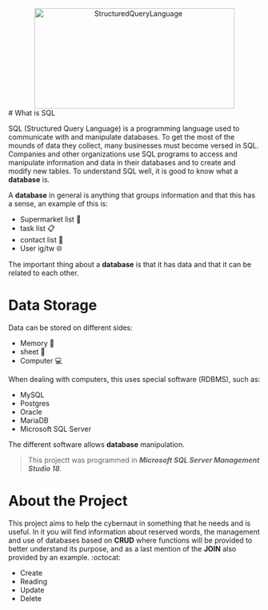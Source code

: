 <center><img src= "https://desarrolloweb.com/storage/tag_images/actual/5HWLla5Sb8604aOcjFD5VtRYBSfK2xwKUnnxZTw8.png" title="SQL" alt ="StructuredQueryLanguage" width="400" height="200"/></center>
# What is SQL

SQL (Structured Query Language) is a programming language used to communicate with and manipulate databases. To get the most of the mounds of data they collect, many businesses must become versed in SQL. Companies and other organizations use SQL programs to access and manipulate information and data in their databases and to create and modify new tables. To understand SQL well, it is good to know what a **database** is.

A **database** in general is anything that groups information and that this has a sense, an example of this is:

- Supermarket list 🛒
- task list :clipboard:
- contact list :busts_in_silhouette:
- User ig/tw :globe_with_meridians:

The important thing about a **database** is that it has data and that it can be related to each other.

# Data Storage

Data can be stored on different sides:
- Memory 🧠
- sheet 📃
- Computer :computer:

When dealing with computers, this uses special software (RDBMS), such as:
- MySQL
- Postgres
- Oracle
- MariaDB
- Microsoft SQL Server

The different software allows **database** manipulation.

>This projectt was programmed in ***Microsoft SQL Server Management Studio 18***.

# About the Project
This project aims to help the cybernaut in something that he needs and is useful. In it you will find information about reserved words, the management and use of databases based on **CRUD** where functions will be provided to better understand its purpose, and as a last mention of the **JOIN** also provided by an example. :octocat:
- Create
- Reading
- Update
- Delete


<!--Headings
# my title
## my titl h2
### my title h3
#### my title h4
##### my title h5
###### my title h6 
-->

<!-- italic
this is an *italic* text
-->

<!-- bold
this is an **bold** text
-->

<!--italic and bold
this is an ***italic_bold***
-->

<!--strikethrough
this is an ~~strikethrough~~ text 
-->
